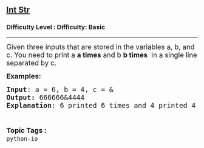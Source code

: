 <h2><a href="https://www.geeksforgeeks.org/problems/int-str--164410/1&selectedLang=python3">Int Str</a></h2><h3>Difficulty Level : Difficulty: Basic</h3><hr><div class="problems_problem_content__Xm_eO"><p><span style="font-size: 18px;">Given three inputs that are stored in the variables a, b, and c. You need to print a <strong>a times</strong> and b <strong>b&nbsp;times</strong>&nbsp; in a single line separated by c.</span></p>
<p><span style="font-size: 18px;"><strong>Examples:</strong></span></p>
<pre><span style="font-size: 18px;"><strong>Input</strong>: a = 6, b = 4, c = &amp;
<strong>Output:</strong> 666666&amp;4444
<strong>Explanation</strong>: 6 printed 6 times and 4 printed 4 times seperated by c = &amp;.
</span></pre></div><br><p><span style=font-size:18px><strong>Topic Tags : </strong><br><code>python-io</code>&nbsp;